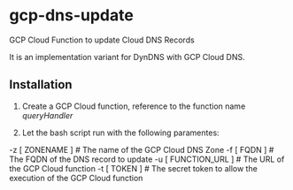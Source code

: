 # gcp-dns-update

GCP Cloud Function to update Cloud DNS Records

It is an implementation variant for DynDNS with GCP Cloud DNS.

## Installation

1. Create a GCP Cloud function, reference to the function name *queryHandler*

2. Let the bash script run with the following paramentes:

-z [ ZONENAME ]       # The name of the GCP Cloud DNS Zone
-f [ FQDN ]           # The FQDN of the DNS record to update
-u [ FUNCTION_URL ]   # The URL of the GCP Cloud function
-t [ TOKEN ]          # The secret token to allow the execution of the GCP Cloud function
